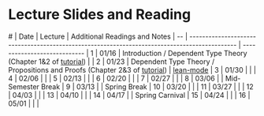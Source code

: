 Lecture Slides and Reading
==========================

\# | Date  | Lecture                                                                               | Additional Readings and Notes |
-- | --------------------------------------------------------------------------------------------- | ----------------------------  |
1  | 01/16 | Introduction / Dependent Type Theory (Chapter 1&2 of [tutorial][tutorial])            |                               |
2  | 01/23 | Dependent Type Theory / Propositions and Proofs (Chapter 2&3 of [tutorial][tutorial]) | [lean-mode][lean-mode-slides] |
3  | 01/30 |                                                                                       |                               |
4  | 02/06 |                                                                                       |                               |
5  | 02/13 |                                                                                       |                               |
6  | 02/20 |                                                                                       |                               |
7  | 02/27 |                                                                                       |                               |
8  | 03/06 |                                                                                       | Mid-Semester Break            |
9  | 03/13 |                                                                                       | Spring Break                  |
10 | 03/20 |                                                                                       |                               |
11 | 03/27 |                                                                                       |                               |
12 | 04/03 |                                                                                       |                               |
13 | 04/10 |                                                                                       |                               |
14 | 04/17 |                                                                                       | Spring Carnival               |
15 | 04/24 |                                                                                       |                               |
16 | 05/01 |                                                                                       |                               |

[tutorial]: https://leanprover.github.io/tutorial
[lean-mode-slides]: http://leanprover.github.io/presentations/20150123_lean-mode/lean-mode.pdf

